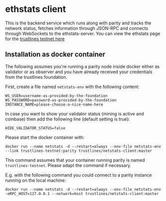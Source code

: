 # ethstats client

This is the backend service which runs along with parity and tracks the
network status, fetches information through JSON-RPC and connects through
WebSockets to the ethstats-server. You can view the ethstats page for the
[trustlines testnet here](http://142.93.106.131)

## Installation as docker container

The following assumes you're running a parity node inside docker either as
validator or as observer and you have already received your credentials from the
trustlines foundation.

First, create a file named `netstats-env` with the following content:

```
WS_USER=username-as-provided-by-the-foundation                                                                    
WS_PASSWORD=password-as-provided-by-the-foundation
INSTANCE_NAME=please-choose-a-nice-name-here                                                      
```
In case you want to show your validator status (mining is active and coinbase) 
then add the following line (default setting is true):
```
HIDE_VALIDATOR_STATUS=false
```

Please start the docker container with:
```
docker run --name netstats -d --restart=always --env-file netstats-env --link trustlines-testnet:parity trustlines/netstats-client:master
```

This command assumes that your container running parity is named
`trustlines-testnet`. Please adapt the command if necessary.

E.g. with the following command you could connect to a parity instance running on the local machine:

```
docker run --name netstats -d --restart=always --env-file netstats-env -eRPC_HOST=127.0.0.1 --network=host trustlines/netstats-client:master
```
